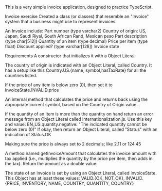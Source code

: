 This is a very simple invoice application, designed to practice TypeScript.

Invoice exercise
Created a class (or classes) that resemble an "Invoice" system that a business might use to represent invoices.

An Invoice include:
Part number (type varchar2)
Country of origin: US, Japan, Saudi Riyal, South African Rand, Mexican peso
Part description (type char[512])
Quantity of an item (type decimal)
Price per item (type float)
Discount applied? (type varchar[128])
Invoice state

Requirements
A constructor that initializes it with a Object Literal

The country of origin is indicated with an Object Literal, called Country. It has a setup like this Country.US.{name, symbol,hasTaxRate} for all the countries listed.

If the price of any item is below zero (0), then set it to InvoiceState.INVALID.price

An internal method that calculates the price and returns back using the appropriate current symbol, based on the Country of Origin value.

If the quantity of an item is more than the quantity on hand return an error message from an Object Literal called Internationalization.js. Use this key and value: EN_US.quantity.negative: "The indicated quantity cannot be below zero (0)"
If okay, then return an Object Literal, called "Status" with an indication of Status.OK

Making sure the price is always set to 2 decimals; like 2.11 or 124.45

A method named getInvoiceAmount that calculates the invoice amount with tax applied (i.e., multiplies the quantity by the price per item, then adds in the tax). Return the amount as a double value.

The state of an Invoice is set by using an Object Literal, called InvoiceState. This Object has at least these values: VALID.{OK, NOT_OK}, INVALID.{PRICE, INVENTORY, NAME, COUNTRY, QUANTITY, COUNTRY}

